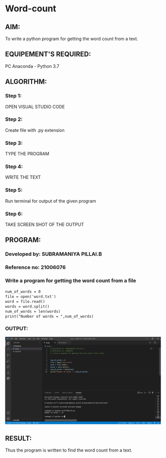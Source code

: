 # Word-count
## AIM:
To write a python program for getting the word count from a text.
## EQUIPEMENT'S REQUIRED: 
PC
Anaconda - Python 3.7
## ALGORITHM: 
### Step 1: 
OPEN VISUAL STUDIO CODE

### Step 2: 
Create file with .py extension
### Step 3: 
TYPE THE PROGRAM
### Step 4:  
WRITE THE TEXT 
### Step 5: 
Run terminal for output of the given program
### Step 6: 
TAKE SCREEN SHOT OF THE OUTPUT
## PROGRAM:
### Developed by: SUBRAMANIYA PILLAI.B 
### Reference no: 21006076
### Write a program for getting the word count from a file
```
num_of_words = 0
file = open('word.txt')
word = file.read()
words = word.split()
num_of_words = len(words)
print("Number of words = ",num_of_words)
```
### OUTPUT:
![output](./Capture.PNG)



## RESULT:
Thus the program is written to find the word count from a text.
